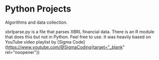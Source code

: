 # Python Projects
Algorithms and data collection.

xbrlparse.py is a file that parses XBRL financial data. There is an R module that does this but not in Python. Feel free to use. It was heavily based on YouTube video playlist by [Sigma Code](https://www.youtube.com/@SigmaCoding{target="_blank" rel="noopener"})
